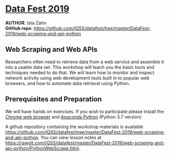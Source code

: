[Data Fest 2019](http://projects.iq.harvard.edu/datafest2019)
============================================================


**AUTHOR**: Ista Zahn   
**GitHub repo**: https://github.com/IQSS/datafest/tree/master/DataFest-2019/web-scraping-and-api-python


Web Scraping and Web APIs
---------------------------------------------------------

Researchers often need to retrieve data from a web service and
assemble it into a usable data set. This workshop will teach you the
basic tools and techniques needed to do that. We will learn how to
monitor and inspect network activity using web development tools built
in to popular web browsers, and how to automate data retrieval using
Python.

Prerequisites and Preparation
-----------------------------

We will have hands on exercises. If you wish to participate please
install the [Chrome web browser](https://www.google.com/chrome/) and
[Anaconda Python](https://www.anaconda.com/download/) (Python 3.7 version)

A github repository containing the workshop materials is
available
<https://github.com/IQSS/datafest/tree/master/DataFest-2019/web-scraping-and-api-python>.
You can view lesson notes at 
<https://rawgit.com/IQSS/datafest/master/DataFest-2019/web-scraping-and-api-python/PythonWebScrape.html>.

